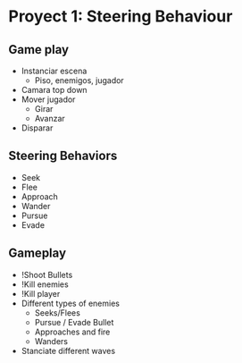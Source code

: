 # Proyect 1: Steering Behaviour

## Game play
- Instanciar escena
  - Piso, enemigos, jugador
- Camara top down
- Mover jugador
  - Girar
  - Avanzar
- Disparar

## Steering Behaviors
- Seek
- Flee
- Approach
- Wander
- Pursue
- Evade

## Gameplay

- !Shoot Bullets
- !Kill enemies
- !Kill player
- Different types of enemies
  - Seeks/Flees
  - Pursue / Evade Bullet
  - Approaches and fire
  - Wanders 
- Stanciate different waves